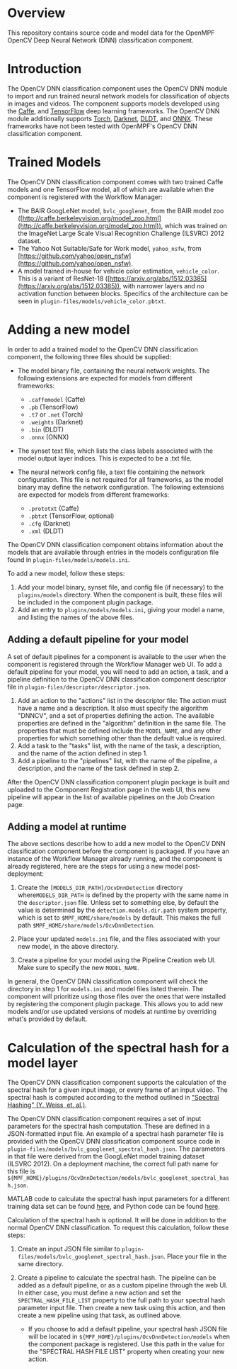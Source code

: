 # Overview

This repository contains source code and model data for the OpenMPF OpenCV Deep Neural Network (DNN) classification component.

# Introduction

The OpenCV DNN classification component uses the OpenCV DNN module to import and run trained neural network models for classification of objects in images and videos. The component supports models developed using the [Caffe](http://caffe.berkeleyvision.org), and [TensorFlow](https://www.tensorflow.org/) deep learning frameworks. The OpenCV DNN module additionally supports [Torch](http://torch.ch/), [Darknet](https://pjreddie.com/darknet/), [DLDT](https://software.intel.com/openvino-toolkit), and [ONNX](https://onnx.ai/). These frameworks have not been tested with OpenMPF's OpenCV DNN classification component.

# Trained Models

The OpenCV DNN classification component comes with two trained Caffe models and one TensorFlow model, all of which are available when the component is registered with the Workflow Manager:

* The BAIR GoogLeNet model, `bvlc_googlenet`, from the BAIR model zoo ([http://caffe.berkeleyvision.org/model_zoo.html](http://caffe.berkeleyvision.org/model_zoo.html)), which was trained on the ImageNet Large Scale Visual Recognition Challenge (ILSVRC) 2012 dataset.
* The Yahoo Not Suitable/Safe for Work model, `yahoo_nsfw`, from [https://github.com/yahoo/open_nsfw](https://github.com/yahoo/open_nsfw).
* A model trained in-house for vehicle color estimation, `vehicle_color`. This is a variant of ResNet-18 ([https://arxiv.org/abs/1512.03385](https://arxiv.org/abs/1512.03385)), with narrower layers and no activation function between blocks. Specifics of the architecture can be seen in `plugin-files/models/vehicle_color.pbtxt`.

# Adding a new model

In order to add a trained model to the OpenCV DNN classification component, the following three files should be supplied:

* The model binary file, containing the neural network weights. The following extensions are expected for models from different frameworks:
  - `.caffemodel` (Caffe)
  - `.pb` (TensorFlow)
  - `.t7` or `.net` (Torch)
  - `.weights` (Darknet)
  - `.bin` (DLDT)
  - `.onnx` (ONNX)

* The synset text file, which lists the class labels associated with the model output layer indices. This is expected to be a .txt file.

* The neural network config file, a text file containing the network configuration. This file is not required for all frameworks, as the model binary may define the network configuration. The following extensions are expected for models from different frameworks:
  - `.prototxt` (Caffe)
  - `.pbtxt` (TensorFlow, optional)
  - `.cfg` (Darknet)
  - `.xml` (DLDT)

The OpenCV DNN classification component obtains information about the models that are available through entries in the models configuration file found in `plugin-files/models/models.ini`.

To add a new model, follow these steps:

1. Add your model binary, synset file, and config file (if necessary) to the `plugins/models` directory. When the component is built, these files will be included in the component plugin package.
2. Add an entry to `plugins/models/models.ini`, giving your model a name, and listing the names of the above files.

## Adding a default pipeline for your model

A set of default pipelines for a component is available to the user when the component is registered through the Workflow Manager web UI. To add a default pipeline for your model, you will need to add an action, a task, and a pipeline definition to the OpenCV DNN classification component descriptor file in `plugin-files/descriptor/descriptor.json`.

1. Add an action to the "actions" list in the descriptor file: The action must have a name and a description. It also must specify the algorithm "DNNCV", and a set of properties defining the action. The available properties are defined in the "algorithm" definition in the same file. The properties that must be defined include the `MODEL_NAME`, and any other properties for which something other than the default value is required.
2. Add a task to the "tasks" list, with the name of the task, a description, and the name of the action defined in step 1.
3. Add a pipeline to the "pipelines" list, with the name of the pipeline, a description, and the name of the task defined in step 2.

After the OpenCV DNN classification component plugin package is built and uploaded to the Component Registration page in the web UI, this new pipeline will appear in the list of available pipelines on the Job Creation page.

## Adding a model at runtime

The above sections describe how to add a new model to the OpenCV DNN classification component before the component is packaged. If you have an instance of the Workflow Manager already running, and the component is already registered, here are the steps for using a new model post-deployment:

1. Create the `[MODELS_DIR_PATH]/OcvDnnDetection` directory where`MODELS_DIR_PATH` is defined by the property with the same name in the `descriptor.json` file. Unless set to something else, by default the value is determined by the `detection.models.dir.path` system property, which is set to `$MPF_HOME/share/models` by default. This makes the full path `$MPF_HOME/share/models/OcvDnnDetection`.

2. Place your updated `models.ini` file, and the files associated with your new model, in the above directory.

3. Create a pipeline for your model using the Pipeline Creation web UI. Make sure to specify the new `MODEL_NAME`.

In general, the OpenCV DNN classification component will check the directory in step 1 for `models.ini` and model files listed therein. The component will prioritize using those files over the ones that were installed by registering the component plugin package. This allows you to add new models and/or use updated versions of models at runtime by overriding what's provided by default.


# Calculation of the spectral hash for a model layer

The OpenCV DNN classification component supports the calculation of the spectral hash for a given input image, or every frame of an input video. The spectral hash is computed according to the method outlined in ["Spectral Hashing" (Y. Weiss, et. al.)](http://papers.nips.cc/paper/3383-spectral-hashing.pdf).

The OpenCV DNN classification component requires a set of input parameters for the spectral hash computation. These are defined in a JSON-formatted input file. An example of a spectral hash parameter file is provided with the OpenCV DNN classification component source code in `plugin-files/models/bvlc_googlenet_spectral_hash.json`. The parameters in that file were derived from the GoogLeNet model training dataset (ILSVRC 2012). On a deployment machine, the correct full path name for this file is `${MPF_HOME}/plugins/OcvDnnDetection/models/bvlc_googlenet_spectral_hash.json`.

MATLAB code to calculate the spectral hash input parameters for a different training data set can be found [here](http://www.cs.huji.ac.il/~yweiss/SpectralHashing/), and Python code can be found [here](https://github.com/wanji/sh).


Calculation of the spectral hash is optional. It will be done in addition to the normal OpenCV DNN classification. To request this calculation, follow these steps:

1. Create an input JSON file similar to `plugin-files/models/bvlc_googlenet_spectral_hash.json`. Place your file in the same directory.

2. Create a pipeline to calculate the spectral hash. The pipeline can be added as a default pipeline, or as a custom pipeline through the web UI. In either case, you must define a new action and set the `SPECTRAL_HASH_FILE_LIST` property to the full path to your spectral hash parameter input file. Then create a new task using this action, and then create a new pipeline using that task, as outlined above.

   - If you choose to add a default pipeline, your spectral hash JSON file will be located in `${MPF_HOME}/plugins/OcvDnnDetection/models` when the component package is registered. Use this path in the value for the "SPECTRAL HASH FILE LIST" property when creating your new action.
